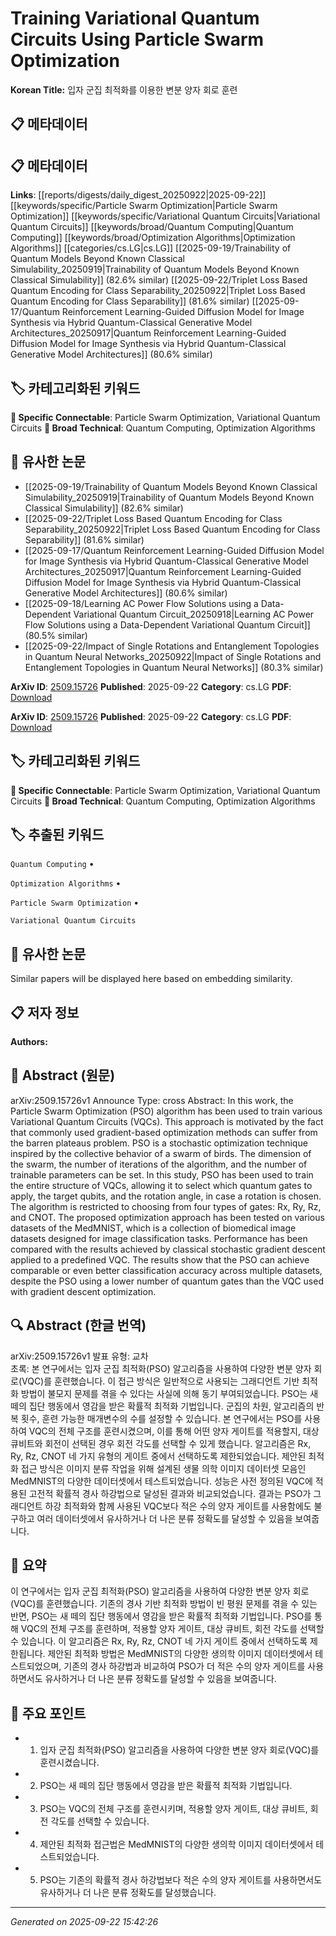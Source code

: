 # Training Variational Quantum Circuits Using Particle Swarm Optimization

**Korean Title:** 입자 군집 최적화를 이용한 변분 양자 회로 훈련

## 📋 메타데이터

## 📋 메타데이터

**Links**: [[reports/digests/daily_digest_20250922|2025-09-22]] [[keywords/specific/Particle Swarm Optimization|Particle Swarm Optimization]] [[keywords/specific/Variational Quantum Circuits|Variational Quantum Circuits]] [[keywords/broad/Quantum Computing|Quantum Computing]] [[keywords/broad/Optimization Algorithms|Optimization Algorithms]] [[categories/cs.LG|cs.LG]] [[2025-09-19/Trainability of Quantum Models Beyond Known Classical Simulability_20250919|Trainability of Quantum Models Beyond Known Classical Simulability]] (82.6% similar) [[2025-09-22/Triplet Loss Based Quantum Encoding for Class Separability_20250922|Triplet Loss Based Quantum Encoding for Class Separability]] (81.6% similar) [[2025-09-17/Quantum Reinforcement Learning-Guided Diffusion Model for Image Synthesis via Hybrid Quantum-Classical Generative Model Architectures_20250917|Quantum Reinforcement Learning-Guided Diffusion Model for Image Synthesis via Hybrid Quantum-Classical Generative Model Architectures]] (80.6% similar)

## 🏷️ 카테고리화된 키워드
**🔗 Specific Connectable**: Particle Swarm Optimization, Variational Quantum Circuits
**🔬 Broad Technical**: Quantum Computing, Optimization Algorithms
## 🔗 유사한 논문
- [[2025-09-19/Trainability of Quantum Models Beyond Known Classical Simulability_20250919|Trainability of Quantum Models Beyond Known Classical Simulability]] (82.6% similar)
- [[2025-09-22/Triplet Loss Based Quantum Encoding for Class Separability_20250922|Triplet Loss Based Quantum Encoding for Class Separability]] (81.6% similar)
- [[2025-09-17/Quantum Reinforcement Learning-Guided Diffusion Model for Image Synthesis via Hybrid Quantum-Classical Generative Model Architectures_20250917|Quantum Reinforcement Learning-Guided Diffusion Model for Image Synthesis via Hybrid Quantum-Classical Generative Model Architectures]] (80.6% similar)
- [[2025-09-18/Learning AC Power Flow Solutions using a Data-Dependent Variational Quantum Circuit_20250918|Learning AC Power Flow Solutions using a Data-Dependent Variational Quantum Circuit]] (80.5% similar)
- [[2025-09-22/Impact of Single Rotations and Entanglement Topologies in Quantum Neural Networks_20250922|Impact of Single Rotations and Entanglement Topologies in Quantum Neural Networks]] (80.3% similar)


**ArXiv ID**: [2509.15726](https://arxiv.org/abs/2509.15726)
**Published**: 2025-09-22
**Category**: cs.LG
**PDF**: [Download](https://arxiv.org/pdf/2509.15726.pdf)


**ArXiv ID**: [2509.15726](https://arxiv.org/abs/2509.15726)
**Published**: 2025-09-22
**Category**: cs.LG
**PDF**: [Download](https://arxiv.org/pdf/2509.15726.pdf)

## 🏷️ 카테고리화된 키워드
**🔗 Specific Connectable**: Particle Swarm Optimization, Variational Quantum Circuits
**🔬 Broad Technical**: Quantum Computing, Optimization Algorithms

## 🏷️ 추출된 키워드



`Quantum Computing` • 

`Optimization Algorithms` • 

`Particle Swarm Optimization` • 

`Variational Quantum Circuits`



## 🔗 유사한 논문

Similar papers will be displayed here based on embedding similarity.

## 📋 저자 정보

**Authors:** 

## 📄 Abstract (원문)

arXiv:2509.15726v1 Announce Type: cross 
Abstract: In this work, the Particle Swarm Optimization (PSO) algorithm has been used to train various Variational Quantum Circuits (VQCs). This approach is motivated by the fact that commonly used gradient-based optimization methods can suffer from the barren plateaus problem. PSO is a stochastic optimization technique inspired by the collective behavior of a swarm of birds. The dimension of the swarm, the number of iterations of the algorithm, and the number of trainable parameters can be set. In this study, PSO has been used to train the entire structure of VQCs, allowing it to select which quantum gates to apply, the target qubits, and the rotation angle, in case a rotation is chosen. The algorithm is restricted to choosing from four types of gates: Rx, Ry, Rz, and CNOT. The proposed optimization approach has been tested on various datasets of the MedMNIST, which is a collection of biomedical image datasets designed for image classification tasks. Performance has been compared with the results achieved by classical stochastic gradient descent applied to a predefined VQC. The results show that the PSO can achieve comparable or even better classification accuracy across multiple datasets, despite the PSO using a lower number of quantum gates than the VQC used with gradient descent optimization.

## 🔍 Abstract (한글 번역)

arXiv:2509.15726v1 발표 유형: 교차  
초록: 본 연구에서는 입자 군집 최적화(PSO) 알고리즘을 사용하여 다양한 변분 양자 회로(VQC)를 훈련했습니다. 이 접근 방식은 일반적으로 사용되는 그래디언트 기반 최적화 방법이 불모지 문제를 겪을 수 있다는 사실에 의해 동기 부여되었습니다. PSO는 새 떼의 집단 행동에서 영감을 받은 확률적 최적화 기법입니다. 군집의 차원, 알고리즘의 반복 횟수, 훈련 가능한 매개변수의 수를 설정할 수 있습니다. 본 연구에서는 PSO를 사용하여 VQC의 전체 구조를 훈련시켰으며, 이를 통해 어떤 양자 게이트를 적용할지, 대상 큐비트와 회전이 선택된 경우 회전 각도를 선택할 수 있게 했습니다. 알고리즘은 Rx, Ry, Rz, CNOT 네 가지 유형의 게이트 중에서 선택하도록 제한되었습니다. 제안된 최적화 접근 방식은 이미지 분류 작업을 위해 설계된 생물 의학 이미지 데이터셋 모음인 MedMNIST의 다양한 데이터셋에서 테스트되었습니다. 성능은 사전 정의된 VQC에 적용된 고전적 확률적 경사 하강법으로 달성된 결과와 비교되었습니다. 결과는 PSO가 그래디언트 하강 최적화와 함께 사용된 VQC보다 적은 수의 양자 게이트를 사용함에도 불구하고 여러 데이터셋에서 유사하거나 더 나은 분류 정확도를 달성할 수 있음을 보여줍니다.

## 📝 요약

이 연구에서는 입자 군집 최적화(PSO) 알고리즘을 사용하여 다양한 변분 양자 회로(VQC)를 훈련했습니다. 기존의 경사 기반 최적화 방법이 빈 평원 문제를 겪을 수 있는 반면, PSO는 새 떼의 집단 행동에서 영감을 받은 확률적 최적화 기법입니다. PSO를 통해 VQC의 전체 구조를 훈련하며, 적용할 양자 게이트, 대상 큐비트, 회전 각도를 선택할 수 있습니다. 이 알고리즘은 Rx, Ry, Rz, CNOT 네 가지 게이트 중에서 선택하도록 제한됩니다. 제안된 최적화 방법은 MedMNIST의 다양한 생의학 이미지 데이터셋에서 테스트되었으며, 기존의 경사 하강법과 비교하여 PSO가 더 적은 수의 양자 게이트를 사용하면서도 유사하거나 더 나은 분류 정확도를 달성할 수 있음을 보여줍니다.

## 🎯 주요 포인트


- 1. 입자 군집 최적화(PSO) 알고리즘을 사용하여 다양한 변분 양자 회로(VQC)를 훈련시켰습니다.

- 2. PSO는 새 떼의 집단 행동에서 영감을 받은 확률적 최적화 기법입니다.

- 3. PSO는 VQC의 전체 구조를 훈련시키며, 적용할 양자 게이트, 대상 큐비트, 회전 각도를 선택할 수 있습니다.

- 4. 제안된 최적화 접근법은 MedMNIST의 다양한 생의학 이미지 데이터셋에서 테스트되었습니다.

- 5. PSO는 기존의 확률적 경사 하강법보다 적은 수의 양자 게이트를 사용하면서도 유사하거나 더 나은 분류 정확도를 달성했습니다.


---

*Generated on 2025-09-22 15:42:26*